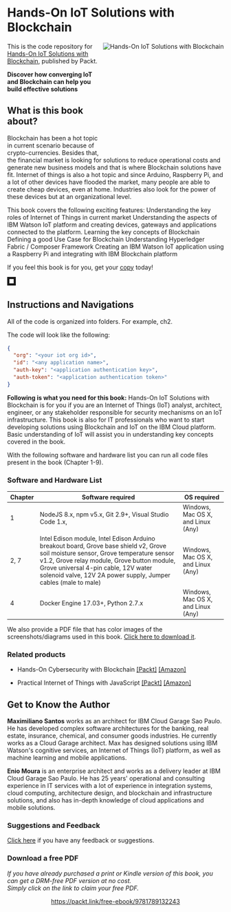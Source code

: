 


# Hands-On IoT Solutions with Blockchain

<a href="https://www.packtpub.com/networking-and-servers/hands-iot-solutions-blockchain?utm_source=github&utm_medium=repository&utm_campaign=9781789132243 "><img src="https://d1ldz4te4covpm.cloudfront.net/sites/default/files/imagecache/ppv4_main_book_cover/B10407_MockupCover.png" alt="Hands-On IoT Solutions with Blockchain" height="256px" align="right"></a>

This is the code repository for [Hands-On IoT Solutions with Blockchain](https://www.packtpub.com/networking-and-servers/hands-iot-solutions-blockchain?utm_source=github&utm_medium=repository&utm_campaign=9781789132243 ), published by Packt.

**Discover how converging IoT and Blockchain can help you build effective solutions**

## What is this book about?
Blockchain has been a hot topic in current scenario because of crypto-currencies. Besides that, the financial market is looking for solutions to reduce operational costs and generate new business models and that is where Blockchain solutions have fit. Internet of things is also a hot topic and since Arduino, Raspberry Pi, and a lot of other devices have flooded the market, many people are able to create cheap devices, even at home. Industries also look for the power of these devices but at an organizational level.

This book covers the following exciting features:
Understanding the key roles of Internet of Things in current market 
Understanding the aspects of IBM Watson IoT platform and creating devices, gateways and applications connected to the platform. 
Learning the key concepts of Blockchain  
Defining a good Use Case for Blockchain 
Understanding Hyperledger Fabric / Composer Framework 
Creating an IBM Watson IoT application using a Raspberry Pi and integrating with IBM Blockchain platform 

If you feel this book is for you, get your [copy](https://www.amazon.com/dp/178913224X) today!

<a href="https://www.packtpub.com/?utm_source=github&utm_medium=banner&utm_campaign=GitHubBanner"><img src="https://raw.githubusercontent.com/PacktPublishing/GitHub/master/GitHub.png" 
alt="https://www.packtpub.com/" border="5" /></a>

## Instructions and Navigations
All of the code is organized into folders. For example, ch2.

The code will look like the following:
```json
{
  "org": "<your iot org id>",
  "id": "<any application name>",
  "auth-key": "<application authentication key>",
  "auth-token": "<application authentication token>"
}
```

**Following is what you need for this book:**
Hands-On IoT Solutions with Blockchain is for you if you are an Internet of Things (IoT) analyst, architect, engineer, or any stakeholder responsible for security mechanisms on an IoT infrastructure. This book is also for IT professionals who want to start developing solutions using Blockchain and IoT on the IBM Cloud platform. Basic understanding of IoT will assist you in understanding key concepts covered in the book.

With the following software and hardware list you can run all code files present in the book (Chapter 1-9).
### Software and Hardware List
| Chapter | Software required | OS required |
| -------- | ------------------------------------ | ----------------------------------- |
| 1 | NodeJS 8.x, npm v5.x, Git 2.9+, Visual Studio Code 1.x,  | Windows, Mac OS X, and Linux (Any) |
| 2, 7 | Intel Edison module, Intel Edison Arduino breakout board, Grove base shield v2, Grove soil moisture sensor, Grove temperature sensor v1.2, Grove relay module, Grove button module, Grove universal 4-pin cable, 12V water solenoid valve, 12V 2A power supply, Jumper cables (male to male) | Windows, Mac OS X, and Linux (Any) |
| 4 | Docker Engine 17.03+, Python 2.7.x | Windows, Mac OS X, and Linux (Any) |

We also provide a PDF file that has color images of the screenshots/diagrams used in this book. [Click here to download it](https://www.packtpub.com/sites/default/files/downloads/9781789132243_ColorImages.pdf?).

### Related products
* Hands-On Cybersecurity with Blockchain [[Packt]](https://www.packtpub.com/networking-and-servers/hands-cybersecurity-blockchain?utm_source=github&utm_medium=repository&utm_campaign=9781788990189 ) [[Amazon]](https://www.amazon.com/dp/1788990188)

* Practical Internet of Things with JavaScript [[Packt]](https://www.packtpub.com/hardware-and-creative/advanced-iot-javascript?utm_source=github&utm_medium=repository&utm_campaign=9781788292948 ) [[Amazon]](https://www.amazon.com/dp/1788292944)

## Get to Know the Author
**Maximiliano Santos**
works as an architect for IBM Cloud Garage Sao Paulo. He has developed complex software architectures for the banking, real estate, insurance, chemical, and consumer goods industries. He currently works as a Cloud Garage architect. Max has designed solutions using IBM Watson's cognitive services, an Internet of Things (IoT) platform, as well as machine learning and mobile applications.

**Enio Moura**
is an enterprise architect and works as a delivery leader at IBM Cloud Garage Sao Paulo. He has 25 years' operational and consulting experience in IT services with a lot of experience in integration systems, cloud computing, architecture design, and blockchain and infrastructure solutions, and also has in-depth knowledge of cloud applications and mobile solutions.


### Suggestions and Feedback
[Click here](https://docs.google.com/forms/d/e/1FAIpQLSdy7dATC6QmEL81FIUuymZ0Wy9vH1jHkvpY57OiMeKGqib_Ow/viewform) if you have any feedback or suggestions.
### Download a free PDF

 <i>If you have already purchased a print or Kindle version of this book, you can get a DRM-free PDF version at no cost.<br>Simply click on the link to claim your free PDF.</i>
<p align="center"> <a href="https://packt.link/free-ebook/9781789132243">https://packt.link/free-ebook/9781789132243 </a> </p>